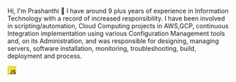 Hi, I'm Prashanthi 👋
I have around 9 plus years of experience in Information Technology with a record of increased responsibility.
I have been involved in scripting/automation, Cloud Computing projects in AWS,GCP, continuous Integration implementation using various Configuration Management tools and, on its Administration, and was responsible for designing, managing servers, software installation, monitoring, troubleshooting, build, deployment and process.


<img height="20" alt="javascript" src="https://raw.githubusercontent.com/github/explore/80688e429a7d4ef2fca1e82350fe8e3517d3494d/topics/javascript/javascript.png" style="max-width: 100%;">

